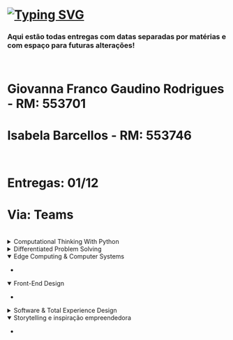 # [![Typing SVG](https://readme-typing-svg.herokuapp.com?font=Fira+Code&pause=1000&color=F7862E&width=435&lines=Global+%2B+Solution%2B)](https://git.io/typing-svg)

### Aqui estão todas entregas com datas separadas por matérias e com espaço para futuras alterações!
<br> 
<h1> Giovanna Franco Gaudino Rodrigues - RM: 553701 </h1>
<h1> Isabela Barcellos - RM: 553746 </h1>
<br>
<h1> Entregas: 01/12 </h1>
<h1> Via: Teams </h1>
 <br>

<details>
<summary> Computational Thinking With Python </summary>

  

</details>

<details>
<summary> Differentiated Problem Solving </summary>

  

</details>


<details open>
<summary> Edge Computing & Computer Systems </summary>
    <ul>
    <li>  </li>
  </ul>
</details>


<details open>
<summary> Front-End Design </summary>
  <ul>
    <li>   </li>
  </ul>
</details>


<details>
<summary> Software & Total Experience Design </summary>


  
</details>

<details open>
<summary> Storytelling e inspiração empreendedora  </summary>
  <ul>
    <li>    </li>
